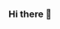 ### Hi there 👋

<!--
**Beta-Cygni-A/Beta-Cygni-A** is a ✨ _special_ ✨ repository because its `README.md` (this file) appears on your GitHub profile.

Here are some ideas to get you started:

- 🔭 I’m currently working on learning C++
- 🌱 I’m currently learning C++ from www.learncpp.com
- 👯 I’m looking to collaborate on about anything that I can contribute to with C++
- 🤔 I’m looking for help with ...
- 💬 Ask me about ...
- 📫 How to reach me: ...
- 😄 Pronouns: ...
- ⚡ Fun fact: I use the following software for programming: Neovim, Cygwin (for GDB and g++) and Cmake. 
-    Sometimes also use Notepad++, VSCodium, TEA, and Godot.
-->
